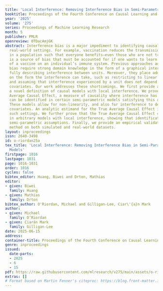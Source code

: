 ```yaml
---
title: 'Local Interference: Removing Interference Bias in Semi-Parametric Causal Models'
booktitle: Proceedings of the Fourth Conference on Causal Learning and Reasoning
year: '2025'
volume: '275'
series: Proceedings of Machine Learning Research
month: 5
publisher: PMLR
openreview: 0TDacAmjGK
abstract: Interference bias is a major impediment to identifying causal effects in
  real-world settings. For example, vaccination reduces the transmission of a virus
  in a population such that everyone benefits—even those who are not treated. This
  is a source of bias that must be accounted for if one wants to learn the true effect
  of a vaccine on an individual’s immune system. Previous approaches addressing interference
  bias require strong domain knowledge in the form of a graphical interaction network
  fully describing interference between units. Moreover, they place additional constraints
  on the form the interference can take, such as restricting to linear outcome models,
  and assuming that interference experienced by a unit does not depend on the unit’s
  covariates. Our work addresses these shortcomings. We first provide and justify
  a novel definition of causal models with local interference. We prove that the True
  Average Causal Effect, a measure of causality where interference has been removed,
  can be identified in certain semi-parametric models satisfying this definition.
  These models allow for non-linearity, and also for interference to depend on a unit’s
  covariates. An analytic estimand for the True Average Causal Effect is given in
  such settings. We further prove that the True Average Causal Effect cannot be identified
  in arbitrary models with local interference, showing that identification requires
  semi-parametric assumptions. Finally, we provide an empirical validation of our
  method on both simulated and real-world datasets.
layout: inproceedings
issn: 2640-3498
id: o-riordan25a
tex_title: 'Local Interference: Removing Interference Bias in Semi-Parametric Causal
  Models'
firstpage: 1016
lastpage: 1031
page: 1016-1031
order: 1016
cycles: false
bibtex_editor: Huang, Biwei and Drton, Mathias
editor:
- given: Biwei
  family: Huang
- given: Mathias
  family: Drton
bibtex_author: O'Riordan, Michael and Gilligan-Lee, Ciar\'{a}n Mark
author:
- given: Michael
  family: O’Riordan
- given: Ciarán Mark
  family: Gilligan-Lee
date: 2025-06-15
address:
container-title: Proceedings of the Fourth Conference on Causal Learning and Reasoning
genre: inproceedings
issued:
  date-parts:
  - 2025
  - 6
  - 15
pdf: https://raw.githubusercontent.com/mlresearch/v275/main/assets/o-riordan25a/o-riordan25a.pdf
extras: []
# Format based on Martin Fenner's citeproc: https://blog.front-matter.io/posts/citeproc-yaml-for-bibliographies/
---
```

